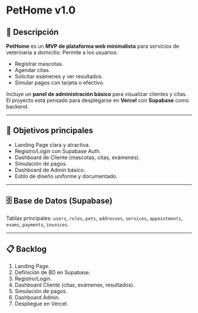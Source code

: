 # PetHome v1.0

## 📖 Descripción

**PetHome** es un **MVP de plataforma web minimalista** para servicios de veterinaria a domicilio. Permite a los usuarios:

* Registrar mascotas.
* Agendar citas.
* Solicitar exámenes y ver resultados.
* Simular pagos con tarjeta o efectivo.

Incluye un **panel de administración básico** para visualizar clientes y citas. El proyecto está pensado para desplegarse en **Vercel** con **Supabase** como backend.

---

## 🚀 Objetivos principales

* Landing Page clara y atractiva.
* Registro/Login con Supabase Auth.
* Dashboard de Cliente (mascotas, citas, exámenes).
* Simulación de pagos.
* Dashboard de Admin básico.
* Estilo de diseño uniforme y documentado.

---

## 🗄️ Base de Datos (Supabase)

Tablas principales: `users`, `roles`, `pets`, `addresses`, `services`, `appointments`, `exams`, `payments`, `invoices`.

---

## 📋 Backlog

1. Landing Page.
2. Definición de BD en Supabase.
3. Registro/Login.
4. Dashboard Cliente (citas, exámenes, resultados).
5. Simulación de pagos.
6. Dashboard Admin.
7. Despliegue en Vercel.
